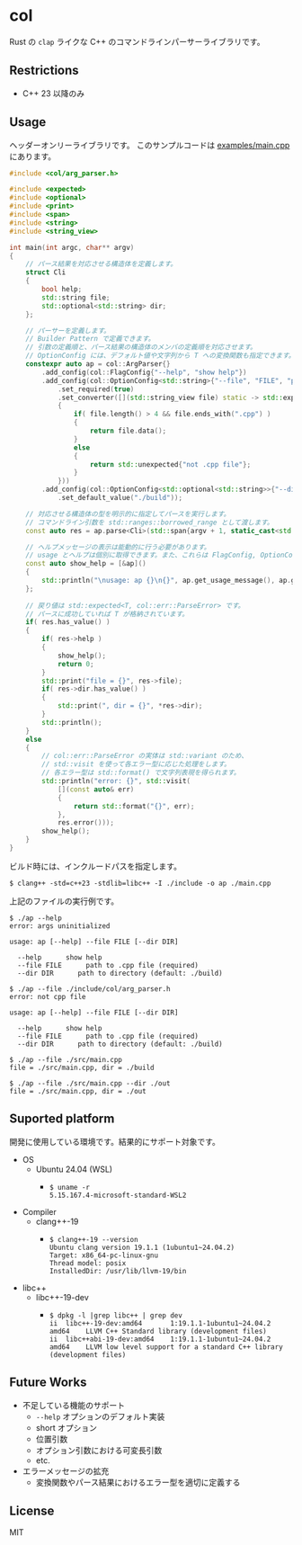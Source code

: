 # col

Rust の `clap` ライクな C++ のコマンドラインパーサーライブラリです。

## Restrictions
- C++ 23 以降のみ

## Usage

ヘッダーオンリーライブラリです。
このサンプルコードは [examples/main.cpp](./examples/main.cpp) にあります。

```cpp
#include <col/arg_parser.h>

#include <expected>
#include <optional>
#include <print>
#include <span>
#include <string>
#include <string_view>

int main(int argc, char** argv)
{
    // パース結果を対応させる構造体を定義します。
    struct Cli
    {
        bool help;
        std::string file;
        std::optional<std::string> dir;
    };

    // パーサーを定義します。
    // Builder Pattern で定義できます。
    // 引数の定義順と、パース結果の構造体のメンバの定義順を対応させます。
    // OptionConfig には、デフォルト値や文字列から T への変換関数も指定できます。
    constexpr auto ap = col::ArgParser{}
        .add_config(col::FlagConfig{"--help", "show help"})
        .add_config(col::OptionConfig<std::string>{"--file", "FILE", "path to .cpp file"}
            .set_required(true)
            .set_converter([](std::string_view file) static -> std::expected<std::string, std::string>
            {
                if( file.length() > 4 && file.ends_with(".cpp") )
                {
                    return file.data();
                }
                else
                {
                    return std::unexpected{"not .cpp file"};
                }
            }))
        .add_config(col::OptionConfig<std::optional<std::string>>{"--dir", "DIR", "path to directory"}
            .set_default_value("./build"));

    // 対応させる構造体の型を明示的に指定してパースを実行します。
    // コマンドライン引数を std::ranges::borrowed_range として渡します。
    const auto res = ap.parse<Cli>(std::span{argv + 1, static_cast<std::size_t>(argc - 1)});

    // ヘルプメッセージの表示は能動的に行う必要があります。
    // usage とヘルプは個別に取得できます。また、これらは FlagConfig, OptionConfig<T> 単体でも取得できます。
    const auto show_help = [&ap]()
    {
        std::println("\nusage: ap {}\n{}", ap.get_usage_message(), ap.get_help_message());
    };
    
    // 戻り値は std::expected<T, col::err::ParseError> です。
    // パースに成功していれば T が格納されています。
    if( res.has_value() )
    {
        if( res->help )
        {
            show_help();
            return 0;
        }
        std::print("file = {}", res->file);
        if( res->dir.has_value() )
        {
            std::print(", dir = {}", *res->dir);
        }
        std::println();
    }
    else
    {
        // col::err::ParseError の実体は std::variant のため、
        // std::visit を使って各エラー型に応じた処理をします。
        // 各エラー型は std::format() で文字列表現を得られます。
        std::println("error: {}", std::visit(
            [](const auto& err)
            {
                return std::format("{}", err);
            },
            res.error()));
        show_help();
    }
}

```

ビルド時には、インクルードパスを指定します。
```
$ clang++ -std=c++23 -stdlib=libc++ -I ./include -o ap ./main.cpp
```

上記のファイルの実行例です。
```
$ ./ap --help
error: args uninitialized

usage: ap [--help] --file FILE [--dir DIR]

  --help      show help
  --file FILE      path to .cpp file (required)
  --dir DIR      path to directory (default: ./build)
```

```
$ ./ap --file ./include/col/arg_parser.h 
error: not cpp file

usage: ap [--help] --file FILE [--dir DIR]

  --help      show help
  --file FILE      path to .cpp file (required)
  --dir DIR      path to directory (default: ./build)
```

```
$ ./ap --file ./src/main.cpp
file = ./src/main.cpp, dir = ./build
```

```
$ ./ap --file ./src/main.cpp --dir ./out
file = ./src/main.cpp, dir = ./out
```

## Suported platform

開発に使用している環境です。結果的にサポート対象です。

- OS
  - Ubuntu 24.04 (WSL)
    - ```
      $ uname -r
      5.15.167.4-microsoft-standard-WSL2
      ```
- Compiler
  - clang++-19
    - ```
      $ clang++-19 --version
      Ubuntu clang version 19.1.1 (1ubuntu1~24.04.2)
      Target: x86_64-pc-linux-gnu
      Thread model: posix
      InstalledDir: /usr/lib/llvm-19/bin
      ```
- libc++
  - libc++-19-dev
    - ```
      $ dpkg -l |grep libc++ | grep dev
      ii  libc++-19-dev:amd64       1:19.1.1-1ubuntu1~24.04.2   amd64    LLVM C++ Standard library (development files)
      ii  libc++abi-19-dev:amd64    1:19.1.1-1ubuntu1~24.04.2   amd64    LLVM low level support for a standard C++ library (development files)
      ```

## Future Works
- 不足している機能のサポート
  - `--help` オプションのデフォルト実装
  - short オプション
  - 位置引数
  - オプション引数における可変長引数
  - etc.
- エラーメッセージの拡充
  - 変換関数やパース結果におけるエラー型を適切に定義する


## License
MIT

